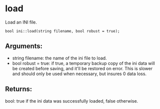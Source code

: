 # load
Load an INI file.

`bool ini::load(string filename, bool robust = true);`

## Arguments:
* string filename: the name of the ini file to load.
* bool robust = true: if true, a temporary backup copy of the ini data will be created before saving, and it'll be restored on error. This is slower and should only be used when necessary, but insures 0 data loss.

## Returns:
bool: true if the ini data was successfully loaded, false otherwise.
